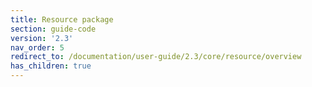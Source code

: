 ```yaml
---
title: Resource package
section: guide-code
version: '2.3'
nav_order: 5
redirect_to: /documentation/user-guide/2.3/core/resource/overview
has_children: true
---
```

